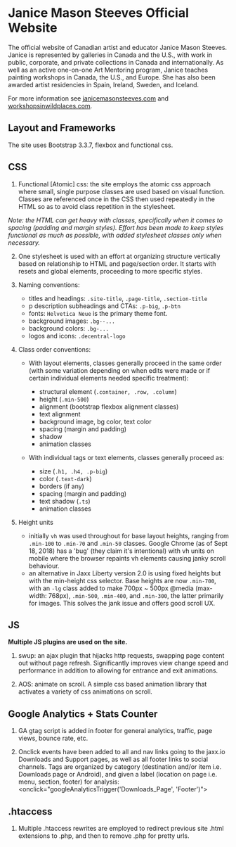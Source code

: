 # **Janice Mason Steeves Official Website**

The official website of Canadian artist and educator Janice Mason Steeves. Janice is represented by galleries in Canada and the U.S., with work in public, corporate, and private collections in Canada and internationally. As well as an active one-on-one Art Mentoring program, Janice teaches painting workshops in Canada, the U.S., and Europe. She has also been awarded artist residencies in Spain, Ireland, Sweden, and Iceland.

For more information see [janicemasonsteeves.com](http://janicemasonsteeves.com) and [workshopsinwildplaces.com](http://workshopsinwildplaces.com).

## **Layout and Frameworks**

The site uses Bootstrap 3.3.7, flexbox and functional css. 

## **CSS**

1. Functional [Atomic] css: the site employs the atomic css approach where small, single purpose classes are used based on visual function. Classes are referenced once in the CSS then used repeatedly in the HTML so as to avoid class repetition in the stylesheet.

*Note: the HTML can get heavy with classes, specifically when it comes to spacing (padding and margin styles). Effort has been made to keep styles functional as much as possible, with added stylesheet classes only when necessary.*

2. One stylesheet is used with an effort at organizing structure vertically based on relationship to HTML and page/section order. It starts with resets and global elements, proceeding to more specific styles.

3. Naming conventions: 

    - titles and headings: `.site-title`, `.page-title`, `.section-title`
    - p description subheadings and CTAs: `.p-big`, `.p-btn`
    - fonts: `Helvetica Neue` is the primary theme font.
    - background images: `.bg--...`
    - background colors: `.bg-...`
    - logos and icons: `.decentral-logo`

4. Class order conventions:

    - With layout elements, classes generally proceed in the same order (with some variation depending on when edits were made or if certain individual elements needed specific treatment):
        - structural element (`.container, .row, .column`)
        - height (`.min-500`)
        - alignment (bootstrap flexbox alignment classes)
        - text alignment
        - background image, bg color, text color
        - spacing (margin and padding)
        - shadow
        - animation classes
        
    - With individual tags or text elements, classes generally proceed as:
        - size (`.h1, .h4, .p-big`)
        - color (`.text-dark`)
        - borders (if any)
        - spacing (margin and padding)
        - text shadow (`.ts`)
        - animation classes

5. Height units
    - initially `vh` was used throughout for base layout heights, ranging from `.min-100` to `.min-70` and `.min-50` classes. Google Chrome (as of Sept 18, 2018) has a 'bug' (they claim it's intentional) with vh units on mobile where the browser repaints vh elements causing janky scroll behaviour.
    - an alternative in Jaxx Liberty version 2.0 is using fixed heights but with the min-height css selector. Base heights are now `.min-700`, with an `-lg` class added to make 700px ~ 500px @media (max-width: 768px), `.min-500`, `.min-400`, and `.min-300`, the latter primarily for images. This solves the jank issue and offers good scroll UX.

## **JS**

**Multiple JS plugins are used on the site.**

1. swup: an ajax plugin that hijacks http requests, swapping page content out without page refresh. Significantly improves view change speed and performance in addition to allowing for entrance and exit animations.

2. AOS: animate on scroll. A simple css based animation library that activates a variety of css animations on scroll.

 ## **Google Analytics + Stats Counter**
    
1. GA gtag script is added in footer for general analytics, traffic, page views, bounce rate, etc.

2. Onclick events have been added to all <a> and nav links going to the jaxx.io Downloads and Support pages, as well as all footer links to social channels. Tags are organized by category (destination and/or item i.e. Downloads page or Android), and given a label (location on page i.e. menu, section, footer) for analysis: <onclick="googleAnalyticsTrigger('Downloads_Page', 'Footer')">

## **.htaccess**

1. Multiple .htaccess rewrites are employed to redirect previous site .html extensions to .php, and then to remove .php for pretty urls.